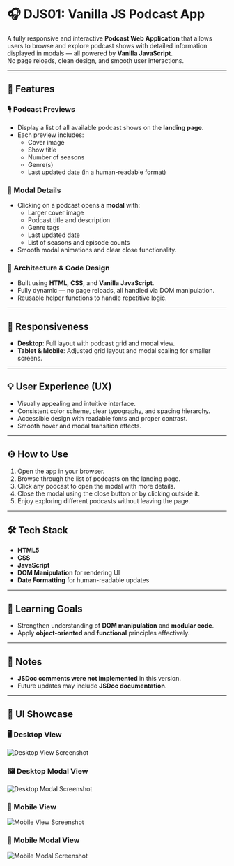 # 🎧 DJS01: Vanilla JS Podcast App

A fully responsive and interactive **Podcast Web Application** that allows users to browse and explore podcast shows with detailed information displayed in modals — all powered by **Vanilla JavaScript**.  
No page reloads, clean design, and smooth user interactions.

---

## 🚀 Features

### 🎙️ Podcast Previews
- Display a list of all available podcast shows on the **landing page**.
- Each preview includes:
  - Cover image  
  - Show title  
  - Number of seasons  
  - Genre(s)  
  - Last updated date (in a human-readable format)

### 💬 Modal Details
- Clicking on a podcast opens a **modal** with:
  - Larger cover image  
  - Podcast title and description  
  - Genre tags  
  - Last updated date  
  - List of seasons and episode counts  
- Smooth modal animations and clear close functionality.

### 🧱 Architecture & Code Design
- Built using **HTML**, **CSS**, and **Vanilla JavaScript**.
- Fully dynamic — no page reloads, all handled via DOM manipulation.
- Reusable helper functions to handle repetitive logic.

---

## 📱 Responsiveness
- **Desktop**: Full layout with podcast grid and modal view.
- **Tablet & Mobile**: Adjusted grid layout and modal scaling for smaller screens.

---

## 💡 User Experience (UX)
- Visually appealing and intuitive interface.
- Consistent color scheme, clear typography, and spacing hierarchy.
- Accessible design with readable fonts and proper contrast.
- Smooth hover and modal transition effects.

---

## ⚙️ How to Use
1. Open the app in your browser.  
2. Browse through the list of podcasts on the landing page.  
3. Click any podcast to open the modal with more details.  
4. Close the modal using the close button or by clicking outside it.  
5. Enjoy exploring different podcasts without leaving the page.

---

## 🛠️ Tech Stack
- **HTML5**  
- **CSS**  
- **JavaScript**  
- **DOM Manipulation** for rendering UI  
- **Date Formatting** for human-readable updates

---

## 🧠 Learning Goals
- Strengthen understanding of **DOM manipulation** and **modular code**.
- Apply **object-oriented** and **functional** principles effectively.  

---

## 🚫 Notes
- **JSDoc comments were not implemented** in this version.  
- Future updates may include **JSDoc documentation**. 

---

## 🎨 UI Showcase

### 🖥️ Desktop View
![Desktop View Screenshot](reference-images/desktop-view/desktop-view.png)

### 🖼️ Desktop Modal View
![Desktop Modal Screenshot](reference-images/desktop-view/desktop-modal.png)

### 📱 Mobile View
![Mobile View Screenshot](reference-images/mobile-view/mobile-view.png)

### 📲 Mobile Modal View
![Mobile Modal Screenshot](reference-images/mobile-view/mobile-modal-view.png)
